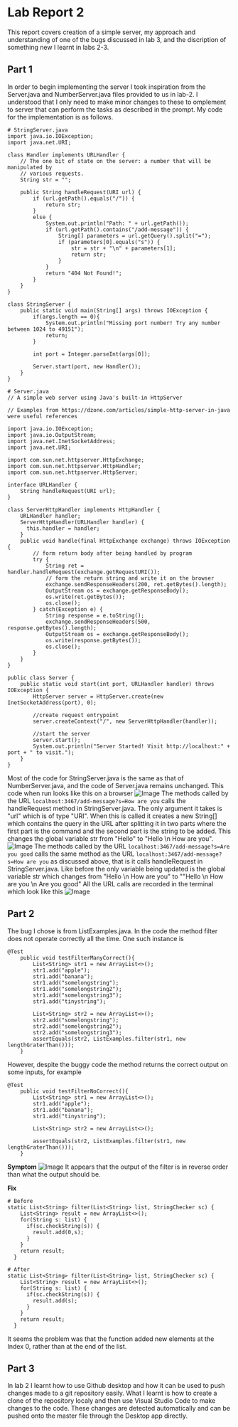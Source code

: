 # Lab Report 2
This report covers creation of a simple server, my approach and understanding of one of the bugs discussed in lab 3, and the discription of something new I learnt in labs 2-3.
## Part 1
In order to begin implementing the server I took inspiration from the Server.java and NumberServer.java files provided to us in lab-2. I understood that I only need to make minor changes to these to omplement to server that can perform the tasks as described in the prompt. My code for the implementation is as follows.
```
# StringServer.java
import java.io.IOException;
import java.net.URI;

class Handler implements URLHandler {
    // The one bit of state on the server: a number that will be manipulated by
    // various requests.
    String str = "";

    public String handleRequest(URI url) {
        if (url.getPath().equals("/")) {
            return str;
        }
        else {
            System.out.println("Path: " + url.getPath());
            if (url.getPath().contains("/add-message")) {
                String[] parameters = url.getQuery().split("=");
                if (parameters[0].equals("s")) {
                    str = str + "\n" + parameters[1];
                    return str;
                }
            }
            return "404 Not Found!";
        }
    }
}

class StringServer {
    public static void main(String[] args) throws IOException {
        if(args.length == 0){
            System.out.println("Missing port number! Try any number between 1024 to 49151");
            return;
        }

        int port = Integer.parseInt(args[0]);

        Server.start(port, new Handler());
    }
}
```
```
# Server.java
// A simple web server using Java's built-in HttpServer

// Examples from https://dzone.com/articles/simple-http-server-in-java were useful references

import java.io.IOException;
import java.io.OutputStream;
import java.net.InetSocketAddress;
import java.net.URI;

import com.sun.net.httpserver.HttpExchange;
import com.sun.net.httpserver.HttpHandler;
import com.sun.net.httpserver.HttpServer;

interface URLHandler {
    String handleRequest(URI url);
}

class ServerHttpHandler implements HttpHandler {
    URLHandler handler;
    ServerHttpHandler(URLHandler handler) {
      this.handler = handler;
    }
    public void handle(final HttpExchange exchange) throws IOException {
        // form return body after being handled by program
        try {
            String ret = handler.handleRequest(exchange.getRequestURI());
            // form the return string and write it on the browser
            exchange.sendResponseHeaders(200, ret.getBytes().length);
            OutputStream os = exchange.getResponseBody();
            os.write(ret.getBytes());
            os.close();
        } catch(Exception e) {
            String response = e.toString();
            exchange.sendResponseHeaders(500, response.getBytes().length);
            OutputStream os = exchange.getResponseBody();
            os.write(response.getBytes());
            os.close();
        }
    }
}

public class Server {
    public static void start(int port, URLHandler handler) throws IOException {
        HttpServer server = HttpServer.create(new InetSocketAddress(port), 0);

        //create request entrypoint
        server.createContext("/", new ServerHttpHandler(handler));

        //start the server
        server.start();
        System.out.println("Server Started! Visit http://localhost:" + port + " to visit.");
    }
}
```
Most of the code for StringServer.java is the same as that of NumberServer.java, and the code of Server.java remains unchanged.
This code when run looks like this on a browser
![Image](Lab_2_img/ServerOut1.png)
The methods called by the URL `localhost:3467/add-message?s=How are you` calls the handleRequest method in StringServer.java. The only argument it takes is "url" which is of type "URI". When this is called it creates a new String[] which contains the query in the URL after splitting it in two parts where the first part is the command and the second part is the string to be added. This changes the global variable str from "Hello" to "Hello \n How are you". 
![Image](Lab_2_img/ServerOut2.png)
The methods called by the URL `localhost:3467/add-message?s=Are you good` calls the same method as the URL `localhost:3467/add-message?s=How are you` as discussed above, that is it calls handleRequest in StringServer.java. Like before the only variable being updated is the global variable str which changes from "Hello \n How are you" to ""Hello \n How are you \n Are you good"
All the URL calls are recorded in the terminal which look like this
![Image](Lab_2_img/ServerRunning.png)

## Part 2
The bug I chose is from ListExamples.java. In the code the method filter does not operate correctly all the time. One such instance is 
```
@Test
    public void testFilterManyCorrect(){
        List<String> str1 = new ArrayList<>();
        str1.add("apple");
        str1.add("banana");
        str1.add("somelongstring");
        str1.add("somelongstring2");
        str1.add("somelongstring3");
        str1.add("tinystring");       
        
        List<String> str2 = new ArrayList<>();
        str2.add("somelongstring");
        str2.add("somelongstring2");
        str2.add("somelongstring3");
        assertEquals(str2, ListExamples.filter(str1, new lengthGraterThan()));
    }
```
However, despite the buggy code the method returns the correct output on some inputs, for example 
```
@Test
    public void testFilterNoCorrect(){
        List<String> str1 = new ArrayList<>();
        str1.add("apple");
        str1.add("banana");
        str1.add("tinystring");       
        
        List<String> str2 = new ArrayList<>();

        assertEquals(str2, ListExamples.filter(str1, new lengthGraterThan()));
    }
```

**Symptom**
![Image](Lab_2_img/TestingCode.png)
It appears that the output of the filter is in reverse order than what the output should be. 

**Fix**
```
# Before
static List<String> filter(List<String> list, StringChecker sc) {
    List<String> result = new ArrayList<>();
    for(String s: list) {
      if(sc.checkString(s)) {
        result.add(0,s);
      }
    }
    return result;
  }
```
```
# After
static List<String> filter(List<String> list, StringChecker sc) {
    List<String> result = new ArrayList<>();
    for(String s: list) {
      if(sc.checkString(s)) {
        result.add(s);
      }
    }
    return result;
  }
```
It seems the problem was that the function added new elements at the Index 0, rather than at the end of the list.

## Part 3
In lab 2 I learnt how to use Github desktop and how it can be used to push changes made to a git repository easily. What I learnt is how to create a clone of the repository localy and then use Visual Studio Code to make changes to the code. These changes are detected automatically and can be pushed onto the master file through the Desktop app directly.  
